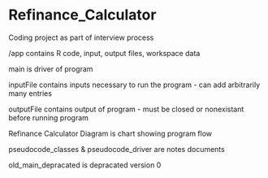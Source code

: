 # Refinance_Calculator
Coding project as part of interview process

/app contains R code, input, output files, workspace data
  
  main is driver of program
  
  inputFile contains inputs necessary to run the program - can add arbitrarily many entries
  
  outputFile contains output of program - must be closed or nonexistant before running program

Refinance Calculator Diagram is chart showing program flow

pseudocode_classes & pseudocode_driver are notes documents 

old_main_depracated is depracated version 0


